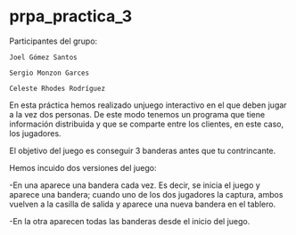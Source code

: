 # prpa_practica_3

Participantes del grupo:

    Joel Gómez Santos
    
    Sergio Monzon Garces
    
    Celeste Rhodes Rodríguez

En esta práctica hemos realizado unjuego interactivo en el que deben jugar a la vez dos personas. De este modo tenemos un programa que tiene información distribuida y que se comparte entre los clientes, en este caso, los jugadores.


El objetivo del juego es conseguir 3 banderas antes que tu contrincante.

Hemos incuido dos versiones del juego:

-En una aparece una bandera cada vez. Es decir, se inicia el juego y aparece una bandera; cuando uno de los dos jugadores la captura, ambos vuelven a la casilla de salida y aparece una nueva bandera en el tablero.

-En la otra aparecen todas las banderas desde el inicio del juego.
